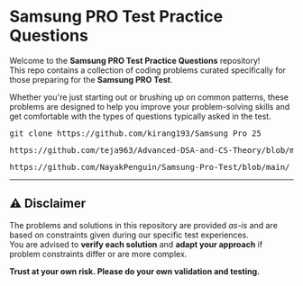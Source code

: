 # Samsung PRO Test Practice Questions

Welcome to the **Samsung PRO Test Practice Questions** repository!  
This repo contains a collection of coding problems curated specifically for those preparing for the **Samsung PRO Test**.

Whether you're just starting out or brushing up on common patterns, these problems are designed to help you improve your problem-solving skills and get comfortable with the types of questions typically asked in the test.


<pre>git clone https://github.com/kirang193/Samsung_Pro_25</pre>
<pre>https://github.com/teja963/Advanced-DSA-and-CS-Theory/blob/master/Samsung%20R%20%26%20D/SwC-Pro-main/</pre>
<pre>https://github.com/NayakPenguin/Samsung-Pro-Test/blob/main/</pre>


---

## ⚠️ Disclaimer

The problems and solutions in this repository are provided *as-is* and are based on constraints given during our specific test experiences.  
You are advised to **verify each solution** and **adapt your approach** if problem constraints differ or are more complex.

**Trust at your own risk. Please do your own validation and testing.**
